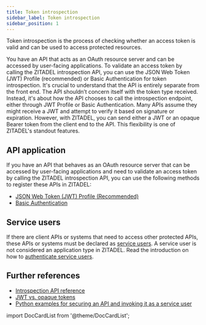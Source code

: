 ```yaml
---
title: Token introspection
sidebar_label: Token introspection
sidebar_position: 1
---
```


Token introspection is the process of checking whether an access token is valid and can be used to access protected resources.

You have an API that acts as an OAuth resource server and can be accessed by user-facing applications.
To validate an access token by calling the ZITADEL introspection API, you can use the JSON Web Token (JWT) Profile (recommended) or Basic Authentication for token introspection.
It's crucial to understand that the API is entirely separate from the front end.
The API shouldn’t concern itself with the token type received.
Instead, it's about how the API chooses to call the introspection endpoint, either through JWT Profile or Basic Authentication.
Many APIs assume they might receive a JWT and attempt to verify it based on signature or expiration.
However, with ZITADEL, you can send either a JWT or an opaque Bearer token from the client end to the API.
This flexibility is one of ZITADEL's standout features.

## API application

If you have an API that behaves as an OAuth resource server that can be accessed by user-facing applications and need to validate an access token by calling the ZITADEL introspection API, you can use the following methods to register these APIs in ZITADEL:

- [JSON Web Token (JWT) Profile (Recommended)](private-key-jwt.mdx)
- [Basic Authentication](./basic-auth.mdx)

## Service users

If there are client APIs or systems that need to access other protected APIs, these APIs or systems must be declared as [service users](/docs/concepts/structure/users).
A service user is not considered an application type in ZITADEL.
Read the introduction on how to [authenticate service users](../service-users/authenticate-service-users.md).

## Further references

- [Introspection API reference](/docs/apis/openidoauth/endpoints#token_endpoint)
- [JWT vs. opaque tokens](/docs/concepts/knowledge/opaque-tokens.md)
- [Python examples for securing an API and invoking it as a service user](https://github.com/zitadel/examples-api-access-and-token-introspection)

import DocCardList from '@theme/DocCardList';

<DocCardList />
